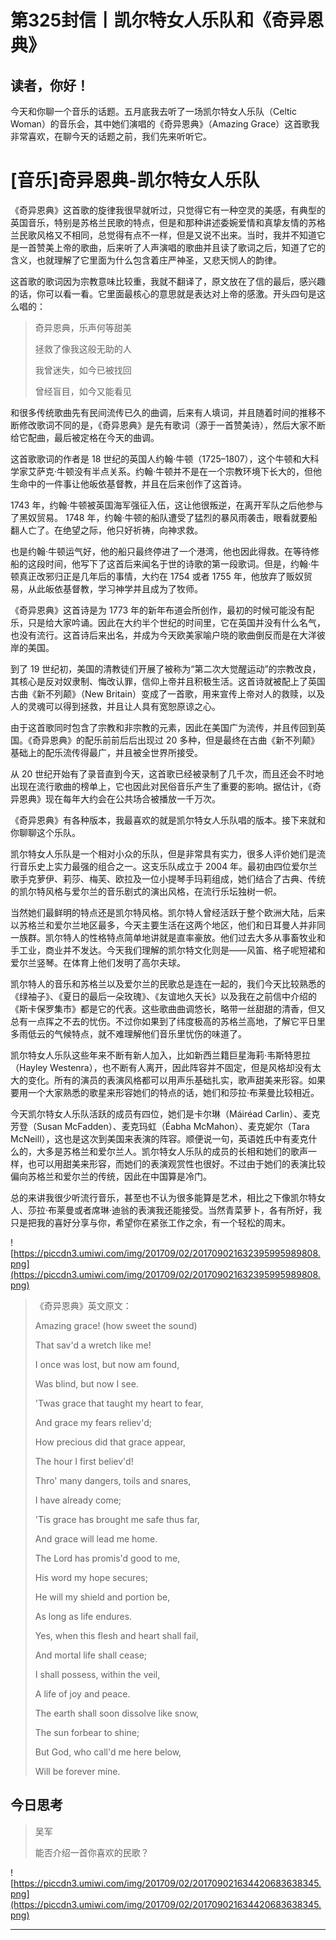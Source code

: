 # 第325封信丨凯尔特女人乐队和《奇异恩典》

## 读者，你好！

今天和你聊一个音乐的话题。五月底我去听了一场凯尔特女人乐队（Celtic Woman）的音乐会，其中她们演唱的《奇异恩典》（Amazing Grace）这首歌我非常喜欢，在聊今天的话题之前，我们先来听听它。

# [音乐]奇异恩典-凯尔特女人乐队

《奇异恩典》这首歌的旋律我很早就听过，只觉得它有一种空灵的美感，有典型的英国音乐，特别是苏格兰民歌的特点，但是和那种讲述委婉爱情和真挚友情的苏格兰民歌风格又不相同，总觉得有点不一样，但是又说不出来。当时，我并不知道它是一首赞美上帝的歌曲，后来听了人声演唱的歌曲并且读了歌词之后，知道了它的含义，也就理解了它里面为什么包含着庄严神圣，又悲天悯人的韵律。

这首歌的歌词因为宗教意味比较重，我就不翻译了，原文放在了信的最后，感兴趣的话，你可以看一看。它里面最核心的意思就是表达对上帝的感激。开头四句是这么唱的：

> 奇异恩典，乐声何等甜美
> 
> 拯救了像我这般无助的人
> 
> 我曾迷失，如今已被找回
> 
> 曾经盲目，如今又能看见

和很多传统歌曲先有民间流传已久的曲调，后来有人填词，并且随着时间的推移不断修改歌词不同的是，《奇异恩典》是先有歌词（源于一首赞美诗），然后大家不断给它配曲，最后被定格在今天的曲调。

这首歌歌词的作者是 18 世纪的英国人约翰·牛顿（1725–1807），这个牛顿和大科学家艾萨克·牛顿没有半点关系。约翰·牛顿并不是在一个宗教环境下长大的，但他生命中的一件事让他皈依基督教，并且在后来创作了这首诗。

1743 年，约翰·牛顿被英国海军强征入伍，这让他很叛逆，在离开军队之后他参与了黑奴贸易。 1748 年，约翰·牛顿的船队遭受了猛烈的暴风雨袭击，眼看就要船翻人亡了。在绝望之际，他只好祈祷，向神求救。

也是约翰·牛顿运气好，他的船只最终停进了一个港湾，他也因此得救。在等待修船的这段时间，他写下了这首后来闻名于世的诗歌的第一段歌词。但是，约翰·牛顿真正改邪归正是几年后的事情，大约在 1754 或者 1755 年，他放弃了贩奴贸易，从此皈依基督教，学习神学并且成为了牧师。

《奇异恩典》这首诗是为 1773 年的新年布道会所创作，最初的时候可能没有配乐，只是给大家吟诵。因此在大约半个世纪的时间里，它在英国并没有什么名气，也没有流行。这首诗后来出名，并成为今天欧美家喻户晓的歌曲倒反而是在大洋彼岸的美国。

到了 19 世纪初，美国的清教徒们开展了被称为“第二次大觉醒运动”的宗教改良，其核心是反对奴隶制、悔改认罪，信仰上帝并且积极生活。这首诗就被配上了英国古曲《新不列颠》（New Britain）变成了一首歌，用来宣传上帝对人的救赎，以及人的灵魂可以得到拯救，并且让人具有宽恕原谅之心。

由于这首歌同时包含了宗教和非宗教的元素，因此在美国广为流传，并且传回到英国。《奇异恩典》的配乐前前后后出现过 20 多种，但是最终在古曲《新不列颠》基础上的配乐流传得最广，并且被全世界所接受。

从 20 世纪开始有了录音直到今天，这首歌已经被录制了几千次，而且还会不时地出现在流行歌曲的榜单上，它也因此对民俗音乐产生了重要的影响。据估计，《奇异恩典》现在每年大约会在公共场合被播放一千万次。

《奇异恩典》有各种版本，我最喜欢的就是凯尔特女人乐队唱的版本。接下来就和你聊聊这个乐队。

凯尔特女人乐队是一个相对小众的乐队，但是非常具有实力，很多人评价她们是流行音乐史上实力最强的组合之一。这支乐队成立于 2004 年。最初由四位爱尔兰歌手克萝伊、莉莎、梅芙、欧拉及一位小提琴手玛莉组成，她们结合了古典、传统的凯尔特风格与爱尔兰的音乐剧式的演出风格，在流行乐坛独树一帜。

当然她们最鲜明的特点还是凯尔特风格。凯尔特人曾经活跃于整个欧洲大陆，后来以苏格兰和爱尔兰地区最多，今天主要生活在这两个地区，他们和日耳曼人并非同一族群。凯尔特人的性格特点简单地讲就是直率豪放。他们过去大多从事畜牧业和手工业，商业并不发达。今天我们理解的凯尔特文化则是——风笛、格子呢短裙和爱尔兰竖琴。在体育上他们发明了高尔夫球。

凯尔特人的音乐和苏格兰以及爱尔兰的民歌总是连在一起的，我们今天比较熟悉的《绿袖子》、《夏日的最后一朵玫瑰》、《友谊地久天长》以及我在之前信中介绍的《斯卡保罗集市》都是它的代表。这些歌曲曲调悠长，略带一丝甜甜的清香，但又总有一点挥之不去的忧伤。不过你如果到了纬度极高的苏格兰高地，了解它平日里多雨低云的气候特点，就不难理解他们音乐里忧伤的味道了。

凯尔特女人乐队这些年来不断有新人加入，比如新西兰籍巨星海莉·韦斯特恩拉（Hayley Westenra），也不断有人离开，因此阵容并不固定，但是风格却没有太大的变化。所有的演员的表演风格都可以用声乐基础扎实，歌声甜美来形容。如果要用一个大家熟悉的歌星来形容她们的特点的话，她们和莎拉·布莱曼比较相近。

今天凯尔特女人乐队活跃的成员有四位，她们是卡尔琳（Máiréad Carlin）、麦克芳登（Susan McFadden）、麦克玛虹（Éabha McMahon）、麦克妮尔（Tara McNeill），这也是这次到美国来表演的阵容。顺便说一句，英语姓氏中有麦克什么的，大多是苏格兰和爱尔兰人。凯尔特女人乐队的成员的长相和她们的歌声一样，也可以用甜美来形容，而她们的表演观赏性也很好。不过由于她们的表演比较偏向苏格兰和爱尔兰的传统，因此在中国算是冷门。

总的来讲我很少听流行音乐，甚至也不认为很多能算是艺术，相比之下像凯尔特女人、莎拉·布莱曼或者席琳·迪翁的表演我还能接受。当然青菜萝卜，各有所好，我只是把我的喜好分享与你，希望你在紧张工作之余，有一个轻松的周末。

![https://piccdn3.umiwi.com/img/201709/02/201709021632395995989808.png](https://piccdn3.umiwi.com/img/201709/02/201709021632395995989808.png)

> 《奇异恩典》英文原文：
> 
> Amazing grace! (how sweet the sound)
> 
> That sav'd a wretch like me!
> 
> I once was lost, but now am found,
> 
> Was blind, but now I see.
> 
> 
> 
> 'Twas grace that taught my heart to fear,
> 
> And grace my fears reliev'd;
> 
> How precious did that grace appear,
> 
> The hour I first believ'd!
> 
> 
> 
> Thro' many dangers, toils and snares,
> 
> I have already come;
> 
> 'Tis grace has brought me safe thus far,
> 
> And grace will lead me home.
> 
> 
> 
> The Lord has promis'd good to me,
> 
> His word my hope secures;
> 
> He will my shield and portion be,
> 
> As long as life endures.
> 
> 
> 
> Yes, when this flesh and heart shall fail,
> 
> And mortal life shall cease;
> 
> I shall possess, within the veil,
> 
> A life of joy and peace.
> 
> 
> 
> The earth shall soon dissolve like snow,
> 
> The sun forbear to shine;
> 
> But God, who call'd me here below,
> 
> Will be forever mine.

## 今日思考

> 吴军
> 
> 能否介绍一首你喜欢的民歌？

![https://piccdn3.umiwi.com/img/201709/02/201709021634420683638345.png](https://piccdn3.umiwi.com/img/201709/02/201709021634420683638345.png)

---
